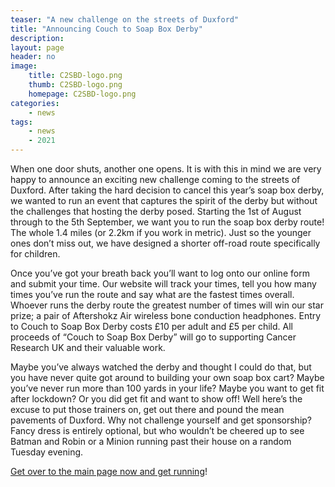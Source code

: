 ```yaml
---
teaser: "A new challenge on the streets of Duxford"
title: "Announcing Couch to Soap Box Derby"
description:
layout: page
header: no
image: 
    title: C2SBD-logo.png
    thumb: C2SBD-logo.png
    homepage: C2SBD-logo.png
categories:
    - news
tags:
    - news
    - 2021
---
```


When one door shuts, another one opens. It is with this in mind we are very happy to announce an exciting new challenge coming to the streets of Duxford. After taking the hard decision to cancel this year’s soap box derby, we wanted to run an event that captures the spirit of the derby but without the challenges that hosting the derby posed. Starting the 1st of August through to the 5th September, we want you to run the soap box derby route! The whole 1.4 miles (or 2.2km if you work in metric). Just so the younger ones don’t miss out, we have designed a shorter off-road route specifically for children.
 
Once you’ve got your breath back you’ll want to log onto our online form and submit your time. Our website will track your times, tell you how many times you’ve run the route and say what are the fastest times overall. Whoever runs the derby route the greatest number of times will win our star prize; a pair of Aftershokz Air wireless bone conduction headphones. Entry to Couch to Soap Box Derby costs £10 per adult and £5 per child. All proceeds of “Couch to Soap Box Derby” will go to supporting Cancer Research UK and their valuable work. 
 
Maybe you’ve always watched the derby and thought I could do that, but you have never quite got around to building your own soap box cart? Maybe you’ve never run more than 100 yards in your life? Maybe you want to get fit after lockdown? Or you did get fit and want to show off! Well here’s the excuse to put those trainers on, get out there and pound the mean pavements of Duxford. Why not challenge yourself and get sponsorship? Fancy dress is entirely optional, but who wouldn’t be cheered up to see Batman and Robin or a Minion running past their house on a random Tuesday evening. 
 
[Get over to the main page now and get running][home]!

[home]: {{site.url}}{{site.baseurl}}/couch_to_soap_box_derby
